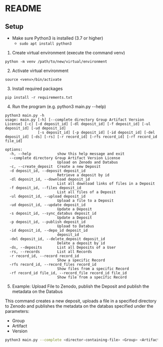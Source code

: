 # README

## Setup

- Make sure Python3 is installed (3.7 or higher)
  - `sudo apt install python3`

1. Create virtual environment (execute the command venv)
 
```shell
python -m venv /path/to/new/virtual/environment
```
2. Activate virtual environment

```shell
source <venv>/bin/activate
```
3. Install required packages

```shell
pip install -r requirements.txt
```
4. Run the program (e.g. python3 main.py --help)

```shell
python3 main.py -h
usage: main.py [-h] [--complete directory Group Artifact Version License] [-c] [-d deposit_id] [-dl deposit_id] [-f deposit_id] [-ul deposit_id] [-ud deposit_id]
               [-s deposit_id] [-p deposit_id] [-id deposit_id] [-del deposit_id] [-ds] [-rs] [-r record_id] [-rfs record_id] [-rf record_id file_id]

options:
  -h, --help            show this help message and exit
  --complete directory Group Artifact Version License
                        Upload on Zenodo and Databus
  -c, --create_deposit  Create a new Deposit
  -d deposit_id, --deposit deposit_id
                        Retrieve a deposit by id
  -dl deposit_id, --download deposit_id
                        List all download links of files in a Deposit
  -f deposit_id, --files deposit_id
                        List all files of a Deposit
  -ul deposit_id, --upload deposit_id
                        Upload a file to a Deposit
  -ud deposit_id, --update deposit_id
                        Update a Deposit
  -s deposit_id, --sync_databus deposit_id
                        Update a Deposit
  -p deposit_id, --publish deposit_id
                        Upload to Databus
  -id deposit_id, --depo_id deposit_id
                        deposit_id
  -del deposit_id, --delete_deposit deposit_id
                        Delete a deposit by id
  -ds, --deposits       List all Deposits of a User
  -rs, --records        List all Records
  -r record_id, --record record_id
                        Show a specific Record
  -rfs record_id, --record_files record_id
                        Show files from a specific Record
  -rf record_id file_id, --record_file record_id file_id
                        Show file from a specific Record
```

5. Example: Upload File to Zenodo, publish the Deposit and publish the metadata on the Databus

This command creates a new deposit, uploads a file in a specified directory to Zenodo
and publishes the metadata on the databas specified under the parameters:

- Group
- Artifact
- Version

```bash
python3 main.py --complete <director-containing-file> <Group> <Artifact> <Version> <License>
```

